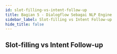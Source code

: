 ```yaml
---
id: slot-filling-vs-intent-follow-up
title: Bagian 5 - Dialogflow Sebagai NLP Engine
sidebar_label: Slot-filling vs Intent Follow-up
hide_title: false
---
```

## Slot-filling vs Intent Follow-up
